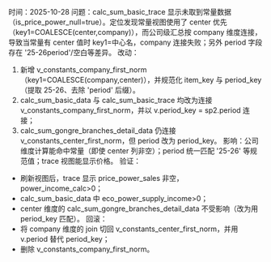 时间：2025-10-28
问题：calc_sum_basic_trace 显示未取到常量数据（is_price_power_null=true）。定位发现常量视图使用了 center 优先（key1=COALESCE(center,company)），而公司级汇总按 company 维度连接，导致当常量有 center 值时 key1=中心名，company 连接失败；另外 period 字段存在 '25-26period'/空白等差异。
改动：
1) 新增 v_constants_company_first_norm（key1=COALESCE(company,center)），并规范化 item_key 与 period_key（提取 25-26、去除 'period' 后缀）。
2) calc_sum_basic_data 与 calc_sum_basic_trace 均改为连接 v_constants_company_first_norm，并以 v.period_key = sp2.period 连接；
3) calc_sum_gongre_branches_detail_data 仍连接 v_constants_center_first_norm，但 period 改为 period_key。
影响：公司维度计算能命中常量（即使 center 列非空）；period 统一匹配 '25-26' 等规范值；trace 视图能显示价格。
验证：
- 刷新视图后，trace 显示 price_power_sales 非空，power_income_calc>0；
- calc_sum_basic_data 中 eco_power_supply_income>0；
- center 维度的 calc_sum_gongre_branches_detail_data 不受影响（改为用 period_key 匹配）。
回滚：
- 将 company 维度的 join 切回 v_constants_center_first_norm，并用 v.period 替代 period_key；
- 删除 v_constants_company_first_norm。